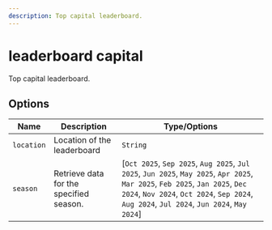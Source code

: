 ```yaml
---
description: Top capital leaderboard.
---
```


# leaderboard capital

Top capital leaderboard.

## Options

| Name | Description | Type/Options |
|------|-------------|--------------|
| `location` | Location of the leaderboard | `String` |
| `season` | Retrieve data for the specified season. | [`Oct 2025`, `Sep 2025`, `Aug 2025`, `Jul 2025`, `Jun 2025`, `May 2025`, `Apr 2025`, `Mar 2025`, `Feb 2025`, `Jan 2025`, `Dec 2024`, `Nov 2024`, `Oct 2024`, `Sep 2024`, `Aug 2024`, `Jul 2024`, `Jun 2024`, `May 2024`] |

